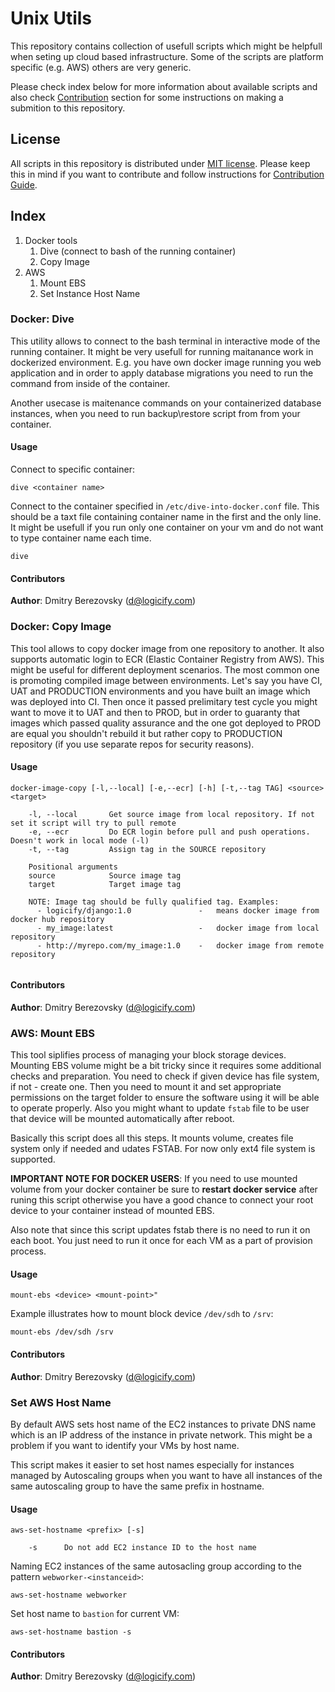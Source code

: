 # Unix Utils
This repository contains collection of usefull scripts which might be helpfull when seting up cloud based infrastructure. Some of the scripts are platform specific (e.g. AWS) others are very generic. 

Please check index below for more information about available scripts and also check [Contribution](CONTRIBUTION.MD) section for some instructions on making a submition to this repository.

## License

All scripts in this repository is distributed under [MIT license](LICENSE). Please keep this in mind if you want to contribute and follow instructions for [Contribution Guide](CONTRIBUTION.MD).

## Index 

1. Docker tools
	1. Dive (connect to bash of the running container)
    2. Copy Image
1. AWS
	1. Mount EBS
    2. Set Instance Host Name
    
### Docker: Dive

This utility allows to connect to the bash terminal in interactive mode of the running container. It might be very usefull for running maitanance work in dockerized environment. E.g. you have own docker image running you web application and in order to apply database migrations you need to run the command from inside of the container. 

Another usecase is maitenance commands on your containerized database instances, when you need to run backup\restore script from from your container.

#### Usage

Connect to specific container:

```
dive <container name>
```

Connect to the container specified in `/etc/dive-into-docker.conf` file. This should be a taxt file containing container name in the first and the only line. It might be usefull if you run only one container on your vm and do not want to type container name each time. 

```
dive
```

#### Contributors
**Author**: Dmitry Berezovsky (d@logicify.com)


### Docker: Copy Image

This tool allows to copy docker image from one repository to another. It also supports automatic login to ECR (Elastic Container Registry from AWS). This might be useful for different deployment scenarios. The most common one is promoting compiled image between environments. Let's say you have CI, UAT and PRODUCTION environments and you have built an image which was deployed into CI. Then once it passed prelimitary test cycle you might want to move it to UAT and then to PROD, but in order to guaranty that images which passed quality assurance and the one got deployed to PROD are equal you shouldn't rebuild it but rather copy to PRODUCTION repository (if you use separate repos for security reasons).

#### Usage

```
docker-image-copy [-l,--local] [-e,--ecr] [-h] [-t,--tag TAG] <source> <target>
	
    -l, --local       Get source image from local repository. If not set it script will try to pull remote
    -e, --ecr         Do ECR login before pull and push operations. Doesn't work in local mode (-l)
    -t, --tag         Assign tag in the SOURCE repository
    
    Positional arguments
    source            Source image tag
    target            Target image tag

    NOTE: Image tag should be fully qualified tag. Examples:
      - logicify/django:1.0               -   means docker image from docker hub repository
      - my_image:latest                   -   docker image from local repository
      - http://myrepo.com/my_image:1.0    -   docker image from remote repository
    
```

#### Contributors
**Author**: Dmitry Berezovsky (d@logicify.com)


### AWS: Mount EBS

This tool siplifies process of managing your block storage devices. Mounting EBS volume might be a bit tricky since it requires some additional checks and preparation. You need to check if given device has file system, if not - create one. Then you need to mount it and set appropriate permissions on the target folder to ensure the software using it will be able to operate properly. Also you might whant to update `fstab` file to be user that device will be mounted automatically after reboot.

Basically this script does all this steps. It mounts volume, creates file system only if needed and udates FSTAB. For now only ext4 file system is supported. 

**IMPORTANT NOTE FOR DOCKER USERS**: If you need to use mounted volume from your docker container be sure to **restart docker service** after runing this script otherwise you have a good chance to connect your root device to your container instead of mounted EBS.

Also note that since this script updates fstab there is no need to run it on each boot. You just need to run it once for each VM as a part of provision process.

#### Usage

```
mount-ebs <device> <mount-point>"
```

Example illustrates how to mount block device `/dev/sdh` to `/srv`:

```
mount-ebs /dev/sdh /srv
```


#### Contributors
**Author**: Dmitry Berezovsky (d@logicify.com)

### Set AWS Host Name

By default AWS sets host name of the EC2 instances to private DNS name which is an IP address of the instance in private network. This might be a problem if you want to identify your VMs by host name. 

This script makes it easier to set host names especially for instances managed by Autoscaling groups when you want to have all instances of the same autoscaling group to have the same prefix in hostname.

#### Usage

```
aws-set-hostname <prefix> [-s]

	-s		Do not add EC2 instance ID to the host name
```

Naming EC2 instances of the same autosacling group according to the pattern `webworker-<instanceid>`:

```
aws-set-hostname webworker
```

Set host name to `bastion` for current VM:

```
aws-set-hostname bastion -s
```


#### Contributors
**Author**: Dmitry Berezovsky (d@logicify.com)